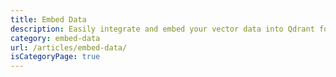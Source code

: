 ```yaml
---
title: Embed Data
description: Easily integrate and embed your vector data into Qdrant for efficient similarity search and AI-driven insights
category: embed-data
url: /articles/embed-data/
isCategoryPage: true
---
```

